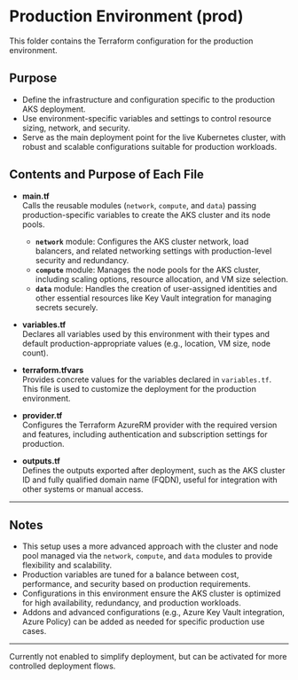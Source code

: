 # Production Environment (prod)

This folder contains the Terraform configuration for the production environment.

## Purpose

- Define the infrastructure and configuration specific to the production AKS deployment.
- Use environment-specific variables and settings to control resource sizing, network, and security.
- Serve as the main deployment point for the live Kubernetes cluster, with robust and scalable configurations suitable for production workloads.

## Contents and Purpose of Each File

- **main.tf**  
  Calls the reusable modules (`network`, `compute`, and `data`) passing production-specific variables to create the AKS cluster and its node pools.
  - **`network`** module: Configures the AKS cluster network, load balancers, and related networking settings with production-level security and redundancy.
  - **`compute`** module: Manages the node pools for the AKS cluster, including scaling options, resource allocation, and VM size selection.
  - **`data`** module: Handles the creation of user-assigned identities and other essential resources like Key Vault integration for managing secrets securely.

- **variables.tf**  
  Declares all variables used by this environment with their types and default production-appropriate values (e.g., location, VM size, node count).

- **terraform.tfvars**  
  Provides concrete values for the variables declared in `variables.tf`. This file is used to customize the deployment for the production environment.

- **provider.tf**  
  Configures the Terraform AzureRM provider with the required version and features, including authentication and subscription settings for production.

- **outputs.tf**  
  Defines the outputs exported after deployment, such as the AKS cluster ID and fully qualified domain name (FQDN), useful for integration with other systems or manual access.

---

## Notes

- This setup uses a more advanced approach with the cluster and node pool managed via the `network`, `compute`, and `data` modules to provide flexibility and scalability.
- Production variables are tuned for a balance between cost, performance, and security based on production requirements.
- Configurations in this environment ensure the AKS cluster is optimized for high availability, redundancy, and production workloads.
- Addons and advanced configurations (e.g., Azure Key Vault integration, Azure Policy) can be added as needed for specific production use cases.

---

Currently not enabled to simplify deployment, but can be activated for more controlled deployment flows.
